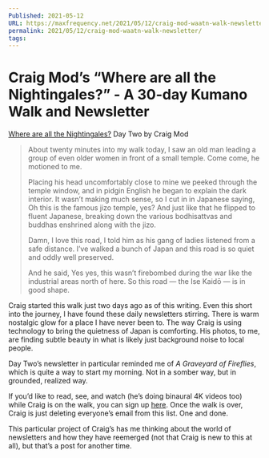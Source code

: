 ```yaml
---
Published: 2021-05-12
URL: https://maxfrequency.net/2021/05/12/craig-mod-waatn-walk-newsletter/
permalink: 2021/05/12/craig-mod-waatn-walk-newsletter/
tags:
---
```

# Craig Mod’s “Where are all the Nightingales?” - A 30-day Kumano Walk and Newsletter

[Where are all the Nightingales?](https://t.co/PSirMeKgzd?amp=1) Day Two by Craig Mod

> About twenty minutes into my walk today, I saw an old man leading a group of even older women in front of a small temple. Come come, he motioned to me.
> 
> Placing his head uncomfortably close to mine we peeked through the temple window, and in pidgin English he began to explain the dark interior. It wasn’t making much sense, so I cut in in Japanese saying, Oh this is the famous jizo temple, yes? And just like that he flipped to fluent Japanese, breaking down the various bodhisattvas and buddhas enshrined along with the jizo.
> 
> Damn, I love this road, I told him as his gang of ladies listened from a safe distance. I’ve walked a bunch of Japan and this road is so quiet and oddly well preserved.
> 
> And he said, Yes yes, this wasn’t firebombed during the war like the industrial areas north of here. So this road — the Ise Kaidō — is in good shape.

Craig started this walk just two days ago as of this writing. Even this short into the journey, I have found these daily newsletters stirring. There is warm nostalgic glow for a place I have never been to. The way Craig is using technology to bring the quietness of Japan is comforting. His photos, to me, are finding subtle beauty in what is likely just background noise to local people. 

Day Two’s newsletter in particular reminded me of *A Graveyard of Fireflies*, which is quite a way to start my morning. Not in a somber way, but in grounded, realized way.

If you’d like to read, see, and watch (he’s doing binaural 4K videos too) while Craig is on the walk, you can sign up [here](https://t.co/PSirMeKgzd?amp=1). Once the walk is over, Craig is just deleting everyone’s email from this list. One and done.

This particular project of Craig’s has me thinking about the world of newsletters and how they have reemerged (not that Craig is new to this at all), but that’s a post for another time.